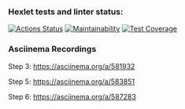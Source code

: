 ### Hexlet tests and linter status:
[![Actions Status](https://github.com/davydovks/php-project-48/workflows/hexlet-check/badge.svg)](https://github.com/davydovks/php-project-48/actions)
[![Maintainability](https://api.codeclimate.com/v1/badges/00cecdd036295d3f8eb7/maintainability)](https://codeclimate.com/github/davydovks/php-project-48/maintainability)
[![Test Coverage](https://api.codeclimate.com/v1/badges/00cecdd036295d3f8eb7/test_coverage)](https://codeclimate.com/github/davydovks/php-project-48/test_coverage)
### Asciinema Recordings
Step 3: https://asciinema.org/a/581932

Step 5: https://asciinema.org/a/583851

Step 6: https://asciinema.org/a/587283
